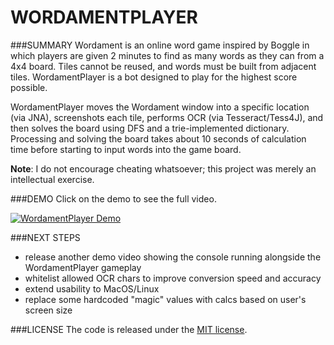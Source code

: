 # WORDAMENTPLAYER
###SUMMARY
Wordament is an online word game inspired by Boggle in which players are given 2 minutes to find as many words as they can from a 4x4 board. Tiles cannot be reused, and words must be built from adjacent tiles. WordamentPlayer is a bot designed to play for the highest score possible.

WordamentPlayer moves the Wordament window into a specific location (via JNA), screenshots each tile, performs OCR (via Tesseract/Tess4J), and then solves the board using DFS and a trie-implemented dictionary. Processing and solving the board takes about 10 seconds of calculation time before starting to input words into the game board. 

**Note**: I do not encourage cheating whatsoever; this project was merely an intellectual exercise.

###DEMO
Click on the demo to see the full video.

[![WordamentPlayer Demo](https://j.gifs.com/2k2LvA.gif)](https://www.youtube.com/watch?v=qaOtIU-mFYQ)

###NEXT STEPS
* release another demo video showing the console running alongside the WordamentPlayer gameplay
* whitelist allowed OCR chars to improve conversion speed and accuracy
* extend usability to MacOS/Linux
* replace some hardcoded "magic" values with calcs based on user's screen size

###LICENSE
The code is released under the [MIT license](https://github.com/akshaths/WordamentPlayer/blob/master/LICENSE).

